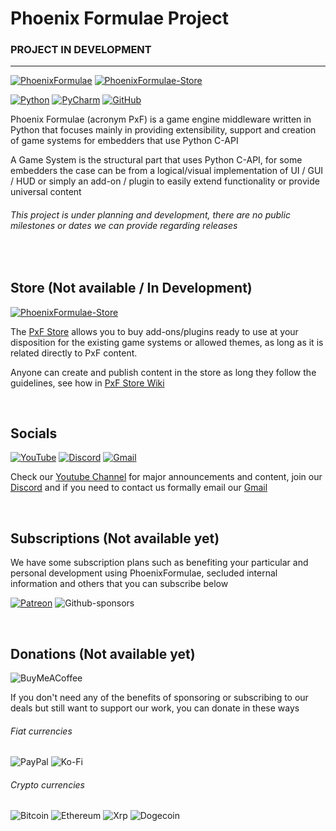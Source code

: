 <!-- LINKS -->
[phoenix-formulae]: https://phoenixformulae.com/
[phoenix-formulae-store]: https://store.phoenixformulae.com/
<!-- LINKS -->


<!-- PROJECTS -->
[projects:pxf-core]: https://github.com/PhoenixFormulae/PxF-Core
[projects:pxf-m1-gs]: https://github.com/PhoenixFormulae/Metin1-Game-System 
[projects:pxf-m2-gs]: https://github.com/PhoenixFormulae/Metin2-Game-System
<!-- PROJECTS -->


<!-- WIKIS -->
[wiki:pxf-store]: http://google.com/
<!-- WIKIS -->


<!-- DONS-SUBS-PAYMENTS -->
[subscriptions:patreon]: https://www.patreon.com/phoenixformulae
<!-- DONS-SUBS-PAYMENTS -->


<!-- SOCIALS -->
[socials:youtube]: https://www.youtube.com/channel/UCzccE_nQ1oq15BDlI9bpNlA
[socials:discord]: https://discord.gg/2anGcUMtfV
[socials:gmail]: phoenixformulae@gmail.com
[socials:gmailmailto]: mailto:phoenixformulae@gmail.com
<!-- SOCIALS -->


<!-- OTHERS -->
[IDE:pycharm]: https://www.jetbrains.com/pycharm/
[languages:python]: https://www.python.org/
[tools:github]: http://www.gihub.com/
<!-- OTHERS -->


# Phoenix Formulae Project
### PROJECT IN DEVELOPMENT
___
[![PhoenixFormulae](https://img.shields.io/badge/PhoenixFormulae-orange.svg?style=for-the-badge&logo=data%3Aimage%2Fpng%3Bbase64%2CiVBORw0KGgoAAAANSUhEUgAAABAAAAAQCAMAAAFfKj%2FFAAAACXBIWXMAAA7EAAAOxAGVKw4bAAACIlBMVEWAgICecWhsbG3Xjitra2pQUFBvcnSJhoGNiIGPioNMSkh5gYuKenZ5ho1VX2duZ1eYin1YZGx0bFmaj4KdkoSgjHpuh5ummHFti6O1imVtiZ9sjKOsl4C2iWiyk3iUXlGNeUp7ZjpTdY5sjKVsjKWXf0jCpYSeUj%2BaRjPakjvLo306a5GmdFlRiLJvh5u5kj68cz1SksTAljzZm2bktVNRksVOksbnuFPbq0XkoUjSj2JNkshdnc9SlcnajUfwwVvrsEnVgTxOls%2FHeVC6tF7zx02%2BZ0D1wE1Ilc%2Fxx2tem7%2BAlKb6v1KHjoqjmGl5obuGqY2HoJiPoYfipSbmYSgAAABFkcxFks5HldFIldFboNZdmrhqlKVrka9xla19oJKMut2OfXOQk3yTgYOcmXeliGSnyeO1dS24n165XC66nmS6n4q%2Bc1u%2Bwo%2FLczXWsYXZxHzfwyDgkDfhkRTjlxrnKBHoOhnomBHouRPo0x3qKR7qUiDqf0XqhzXrYyXsNyPsZSbsaQrsbA7sbivtWiLtcAztdi7ucSbufzDuqRLuzxDvcBjvkiXwgC3xjSbyhx70ijv0lkX00Bv1gTz1lyL1l0T1ny71p131y3D2lUP2mzf2pTn2pkj2sW72zof3lj%2F3p1H3sg%2F3s2P3tGr5sCr6tkn6xFr6yQz6yj%2F71YX82AP824f9yFr90zf92hr94wX%2Bw1D%2BxFD%2BxVD%2BxlD%2B3Zf%2FyFHSXopCAAAAVXRSTlMAAQUFBgkJCgsMDxAQEiUmJisrKzAwOT5ITU5SU1RZWmBiZ2pscHaMl5ekp6eptba3wMLHyMnR0tfY2dra3d3d4OLk6ert7%2FT5%2Bfr7%2B%2F39%2Fv7%2B%2Fv7%2BeqFSlgAAAAFiS0dEVZMEuDMAAAEASURBVBgZNcEDV55hAIDhO9vGsrGs5bZsnHrism3btu1aXt%2F%2F661zui4kP2eRdDzhEiiAkE19zEAFk1wRTWVm2jjap%2FuKaKoaF4gY%2FPBYF6K4%2FHEOu4bjronDnQfARvaWCOjy6Qf8IkzkmxrKEUeeEKGWrtT8FaIi676d5rbU%2Bpz57RXSW5ZXB47OZcjr7fUvROkgiX%2FddUTiZgQa5vYOFlpg5QTWv9XwKa0WkgAMIhRwrvsTniC%2BJEXGdvbgXdbXWyQKa4eGqzKebxan8CxpbcoeOzmYHj27vbu%2BkqHsntw4eDE5stS9NbOW4mXLJ%2F%2F%2FLxuX%2F96D%2BKbkK5MEqyP5AA1%2FSyF%2FKQx0AAAAAElFTkSuQmCC
)][phoenix-formulae]
[![PhoenixFormulae-Store](https://img.shields.io/badge/PhoenixFormulae%20Store-orange.svg?style=for-the-badge&logo=data%3Aimage%2Fpng%3Bbase64%2CiVBORw0KGgoAAAANSUhEUgAAABAAAAAQCAMAAAFfKj%2FFAAAACXBIWXMAAA7EAAAOxAGVKw4bAAACIlBMVEWAgICecWhsbG3Xjitra2pQUFBvcnSJhoGNiIGPioNMSkh5gYuKenZ5ho1VX2duZ1eYin1YZGx0bFmaj4KdkoSgjHpuh5ummHFti6O1imVtiZ9sjKOsl4C2iWiyk3iUXlGNeUp7ZjpTdY5sjKVsjKWXf0jCpYSeUj%2BaRjPakjvLo306a5GmdFlRiLJvh5u5kj68cz1SksTAljzZm2bktVNRksVOksbnuFPbq0XkoUjSj2JNkshdnc9SlcnajUfwwVvrsEnVgTxOls%2FHeVC6tF7zx02%2BZ0D1wE1Ilc%2Fxx2tem7%2BAlKb6v1KHjoqjmGl5obuGqY2HoJiPoYfipSbmYSgAAABFkcxFks5HldFIldFboNZdmrhqlKVrka9xla19oJKMut2OfXOQk3yTgYOcmXeliGSnyeO1dS24n165XC66nmS6n4q%2Bc1u%2Bwo%2FLczXWsYXZxHzfwyDgkDfhkRTjlxrnKBHoOhnomBHouRPo0x3qKR7qUiDqf0XqhzXrYyXsNyPsZSbsaQrsbA7sbivtWiLtcAztdi7ucSbufzDuqRLuzxDvcBjvkiXwgC3xjSbyhx70ijv0lkX00Bv1gTz1lyL1l0T1ny71p131y3D2lUP2mzf2pTn2pkj2sW72zof3lj%2F3p1H3sg%2F3s2P3tGr5sCr6tkn6xFr6yQz6yj%2F71YX82AP824f9yFr90zf92hr94wX%2Bw1D%2BxFD%2BxVD%2BxlD%2B3Zf%2FyFHSXopCAAAAVXRSTlMAAQUFBgkJCgsMDxAQEiUmJisrKzAwOT5ITU5SU1RZWmBiZ2pscHaMl5ekp6eptba3wMLHyMnR0tfY2dra3d3d4OLk6ert7%2FT5%2Bfr7%2B%2F39%2Fv7%2B%2Fv7%2BeqFSlgAAAAFiS0dEVZMEuDMAAAEASURBVBgZNcEDV55hAIDhO9vGsrGs5bZsnHrism3btu1aXt%2F%2F661zui4kP2eRdDzhEiiAkE19zEAFk1wRTWVm2jjap%2FuKaKoaF4gY%2FPBYF6K4%2FHEOu4bjronDnQfARvaWCOjy6Qf8IkzkmxrKEUeeEKGWrtT8FaIi676d5rbU%2Bpz57RXSW5ZXB47OZcjr7fUvROkgiX%2FddUTiZgQa5vYOFlpg5QTWv9XwKa0WkgAMIhRwrvsTniC%2BJEXGdvbgXdbXWyQKa4eGqzKebxan8CxpbcoeOzmYHj27vbu%2BkqHsntw4eDE5stS9NbOW4mXLJ%2F%2F%2FLxuX%2F96D%2BKbkK5MEqyP5AA1%2FSyF%2FKQx0AAAAAElFTkSuQmCC
)][phoenix-formulae-store]

[![Python](https://img.shields.io/badge/python-3670A0?style=for-the-badge&logo=python&logoColor=ffdd54)][languages:python]
[![PyCharm](https://img.shields.io/badge/pycharm-143?style=for-the-badge&logo=pycharm&logoColor=black&color=black&labelColor=green)][IDE:pycharm]
[![GitHub](https://img.shields.io/badge/github-%23121011.svg?style=for-the-badge&logo=github&logoColor=white)][tools:github]

Phoenix Formulae (acronym PxF) is a game engine middleware written in Python 
that focuses mainly in providing extensibility, support and creation of game systems for embedders that use Python C-API

A Game System is the structural part that uses Python C-API, for some embedders the case can be
from a logical/visual implementation of UI / GUI / HUD or simply an add-on / plugin to easily extend functionality
or provide universal content

###### This project is under planning and development, there are no public milestones or dates we can provide regarding releases


<br />

## Store (Not available / In Development)

[![PhoenixFormulae-Store](https://img.shields.io/badge/PhoenixFormulae-Store-orange.svg?style=for-the-badge&logo=data%3Aimage%2Fpng%3Bbase64%2CiVBORw0KGgoAAAANSUhEUgAAABAAAAAQCAMAAAFfKj%2FFAAAACXBIWXMAAA7EAAAOxAGVKw4bAAACIlBMVEWAgICecWhsbG3Xjitra2pQUFBvcnSJhoGNiIGPioNMSkh5gYuKenZ5ho1VX2duZ1eYin1YZGx0bFmaj4KdkoSgjHpuh5ummHFti6O1imVtiZ9sjKOsl4C2iWiyk3iUXlGNeUp7ZjpTdY5sjKVsjKWXf0jCpYSeUj%2BaRjPakjvLo306a5GmdFlRiLJvh5u5kj68cz1SksTAljzZm2bktVNRksVOksbnuFPbq0XkoUjSj2JNkshdnc9SlcnajUfwwVvrsEnVgTxOls%2FHeVC6tF7zx02%2BZ0D1wE1Ilc%2Fxx2tem7%2BAlKb6v1KHjoqjmGl5obuGqY2HoJiPoYfipSbmYSgAAABFkcxFks5HldFIldFboNZdmrhqlKVrka9xla19oJKMut2OfXOQk3yTgYOcmXeliGSnyeO1dS24n165XC66nmS6n4q%2Bc1u%2Bwo%2FLczXWsYXZxHzfwyDgkDfhkRTjlxrnKBHoOhnomBHouRPo0x3qKR7qUiDqf0XqhzXrYyXsNyPsZSbsaQrsbA7sbivtWiLtcAztdi7ucSbufzDuqRLuzxDvcBjvkiXwgC3xjSbyhx70ijv0lkX00Bv1gTz1lyL1l0T1ny71p131y3D2lUP2mzf2pTn2pkj2sW72zof3lj%2F3p1H3sg%2F3s2P3tGr5sCr6tkn6xFr6yQz6yj%2F71YX82AP824f9yFr90zf92hr94wX%2Bw1D%2BxFD%2BxVD%2BxlD%2B3Zf%2FyFHSXopCAAAAVXRSTlMAAQUFBgkJCgsMDxAQEiUmJisrKzAwOT5ITU5SU1RZWmBiZ2pscHaMl5ekp6eptba3wMLHyMnR0tfY2dra3d3d4OLk6ert7%2FT5%2Bfr7%2B%2F39%2Fv7%2B%2Fv7%2BeqFSlgAAAAFiS0dEVZMEuDMAAAEASURBVBgZNcEDV55hAIDhO9vGsrGs5bZsnHrism3btu1aXt%2F%2F661zui4kP2eRdDzhEiiAkE19zEAFk1wRTWVm2jjap%2FuKaKoaF4gY%2FPBYF6K4%2FHEOu4bjronDnQfARvaWCOjy6Qf8IkzkmxrKEUeeEKGWrtT8FaIi676d5rbU%2Bpz57RXSW5ZXB47OZcjr7fUvROkgiX%2FddUTiZgQa5vYOFlpg5QTWv9XwKa0WkgAMIhRwrvsTniC%2BJEXGdvbgXdbXWyQKa4eGqzKebxan8CxpbcoeOzmYHj27vbu%2BkqHsntw4eDE5stS9NbOW4mXLJ%2F%2F%2FLxuX%2F96D%2BKbkK5MEqyP5AA1%2FSyF%2FKQx0AAAAAElFTkSuQmCC
)][phoenix-formulae-store]

The [PxF Store][phoenix-formulae-store] allows you to buy add-ons/plugins ready to use at your disposition for the existing
game systems or allowed themes, as long as it is related directly to PxF content.

Anyone can create and publish content in the store as long they follow the
guidelines, see how in [PxF Store Wiki][wiki:pxf-store]

<br />


## Socials

[![YouTube](https://img.shields.io/badge/PhoenixFormulae-%23FF0000.svg?style=for-the-badge&logo=YouTube&logoColor=white)][socials:youtube]
[![Discord](https://img.shields.io/badge/PhoenixFormulae-%237289DA.svg?style=for-the-badge&logo=discord&logoColor=white)][socials:discord]
[![Gmail](https://img.shields.io/badge/PhoenixFormulae@gmail.com-D14836?style=for-the-badge&logo=gmail&logoColor=white)][socials:gmailmailto]

Check our [Youtube Channel][socials:youtube] for major announcements and content, join our [Discord][socials:discord]
and if you need to contact us formally email our [Gmail][socials:gmail]

<br />

## Subscriptions (Not available yet)

We have some subscription plans such as benefiting your particular and personal
development using PhoenixFormulae, secluded internal information and others that you can subscribe below

[![Patreon](https://img.shields.io/badge/Patreon-F96854?style=for-the-badge&logo=patreon&logoColor=white)][subscriptions:patreon]
![Github-sponsors](https://img.shields.io/badge/sponsor-30363D?style=for-the-badge&logo=GitHub-Sponsors&logoColor=#EA4AAA)

<br />

## Donations (Not available yet)

![BuyMeACoffee](https://img.shields.io/badge/Buy%20us%20a%20Coffee-ffdd00?style=for-the-badge&logo=buy-me-a-coffee&logoColor=black)

If you don't need any of the benefits of sponsoring or subscribing to our deals
but still want to support our work, you can donate in these ways

###### Fiat currencies
![PayPal](https://img.shields.io/badge/PayPal-00457C?style=for-the-badge&logo=paypal&logoColor=white)
![Ko-Fi](https://img.shields.io/badge/Ko--fi-F16061?style=for-the-badge&logo=ko-fi&logoColor=white)



###### Crypto currencies
![Bitcoin](https://img.shields.io/badge/Bitcoin-000?style=for-the-badge&logo=bitcoin&logoColor=white)
![Ethereum](https://img.shields.io/badge/Ethereum-3C3C3D?style=for-the-badge&logo=Ethereum&logoColor=white)
![Xrp](https://img.shields.io/badge/Xrp-black?style=for-the-badge&logo=xrp&logoColor=white)
![Dogecoin](https://img.shields.io/badge/dogecoin-B59A30?style=for-the-badge&logo=dogecoin&logoColor=white)

